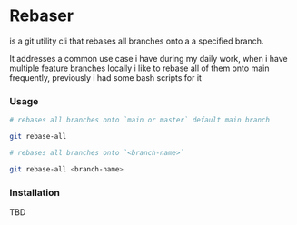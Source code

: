 # Rebaser 

is a git utility cli that rebases all branches onto a a specified branch. 

It addresses a common use case i have during my daily work, when i have multiple feature branches locally i like to rebase all of them onto main frequently, previously i had some bash scripts for it 


### Usage

```bash
# rebases all branches onto `main or master` default main branch

git rebase-all 
```

```bash
# rebases all branches onto `<branch-name>` 

git rebase-all <branch-name>
```


### Installation

TBD